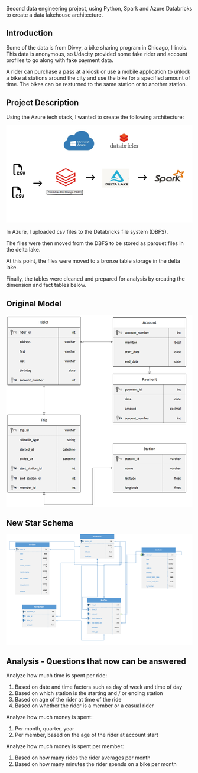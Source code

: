 Second data engineering project, using Python, Spark and Azure Databricks to create a data lakehouse architecture.

## Introduction

Some of the data is from Divvy, a bike sharing program in Chicago, Illinois. This data is anonymous, so Udacity provided some fake rider and account profiles to go along with fake payment data.

A rider can purchase a pass at a kiosk or use a mobile application to unlock a bike at stations around the city and use the bike for a specified amount of time. The bikes can be resturned to the same station or to another station.

## Project Description

Using the Azure tech stack, I wanted to create the following architecture:

![architecture diagram](https://github.com/chrisselig/azureDatabricksLakehouse/blob/main/80_imgs_for_readme/architecture.png)

In Azure, I uploaded csv files to the Databricks file system (DBFS).

The files were then moved from the DBFS to be stored as parquet files in the delta lake.

At this point, the files were moved to a bronze table storage in the delta lake.

Finally, the tables were cleaned and prepared for analysis by creating the dimension and fact tables below.

## Original Model

![Original Relational Model](https://github.com/chrisselig/bikesharingDW/blob/main/80_imgs_for_readme/divvy-erd.png)

## New Star Schema
![Star Schema](https://github.com/chrisselig/bikesharingDW/blob/main/80_imgs_for_readme/star_schema_png.png)


## Analysis - Questions that now can be answered

Analyze how much time is spent per ride:

1. Based on date and time factors such as day of week and time of day
2. Based on which station is the starting and / or ending station
3. Based on age of the rider at time of the ride
4. Based on whether the rider is a member or a casual rider

Analyze how much money is spent:

1. Per month, quarter, year
2. Per member, based on the age of the rider at account start

Analyze how much money is spent per member:

1. Based on how many rides the rider averages per month
2. Based on how many minutes the rider spends on a bike per month
